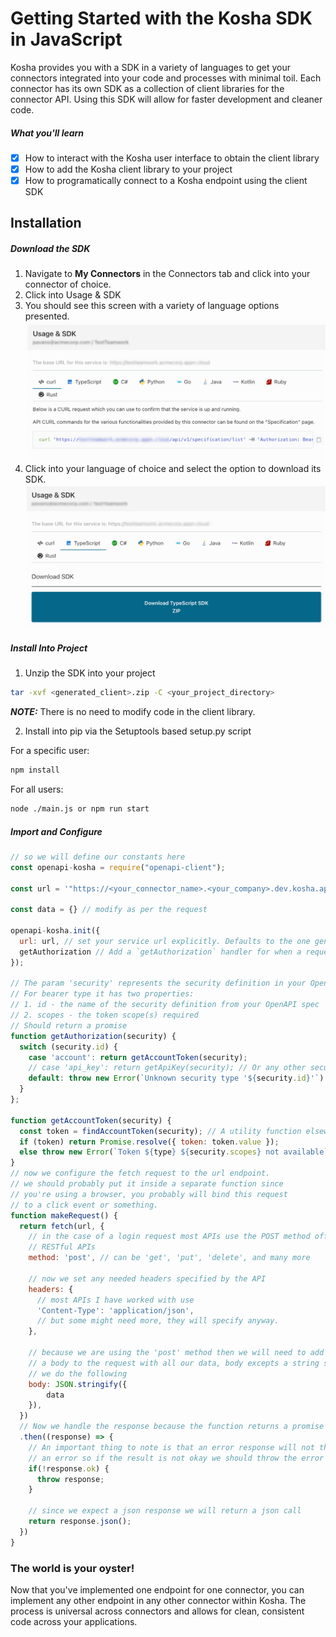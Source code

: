 # Getting Started with the Kosha SDK in JavaScript

Kosha provides you with a SDK in a variety of languages to get your connectors integrated into your code and processes with minimal toil. Each connector has its own SDK as a collection of client libraries for the connector API. Using this SDK will allow for faster development and cleaner code.  

##### What you'll learn
- [x] How to interact with the Kosha user interface to obtain the client library
- [x] How to add the Kosha client library to your project
- [x] How to programatically connect to a Kosha endpoint using the client SDK 

## Installation

##### Download the SDK
1. Navigate to **My Connectors** in the Connectors tab and click into your connector of choice.
2. Click into Usage & SDK
3. You should see this screen with a variety of language options presented. 
![image info](../images/usage_sdk.png)
4. Click into your language of choice and select the option to download its SDK.
![image info](../images/download_sdk.png)

##### Install Into Project
1. Unzip the SDK into your project 
```sh
tar -xvf <generated_client>.zip -C <your_project_directory>
```

**_NOTE:_** There is no need to modify code in the client library.

2. Install into pip via the Setuptools based setup.py script

For a specific user:
```sh
npm install
```
For all users:
```sh
node ./main.js or npm run start
```

##### Import and Configure

```javascript with go-sdk
// so we will define our constants here
const openapi-kosha = require("openapi-client");

const url = '"https://<your_connector_name>.<your_company>.dev.kosha.app/<your_endpoint_path>"';

const data = {} // modify as per the request

openapi-kosha.init({
  url: url, // set your service url explicitly. Defaults to the one generated from your OpenAPI spec
  getAuthorization // Add a `getAuthorization` handler for when a request requires auth credentials
});
 
// The param 'security' represents the security definition in your OpenAPI spec a request is requiring
// For bearer type it has two properties:
// 1. id - the name of the security definition from your OpenAPI spec
// 2. scopes - the token scope(s) required
// Should return a promise
function getAuthorization(security) {
  switch (security.id) {
    case 'account': return getAccountToken(security);
    // case 'api_key': return getApiKey(security); // Or any other securityDefinitions from your OpenAPI spec
    default: throw new Error(`Unknown security type '${security.id}'`)
  }
};

function getAccountToken(security) {
  const token = findAccountToken(security); // A utility function elsewhere in your application that returns a string containing your token – possibly from Redux or localStorage
  if (token) return Promise.resolve({ token: token.value });
  else throw new Error(`Token ${type} ${security.scopes} not available`);
}
// now we configure the fetch request to the url endpoint.
// we should probably put it inside a separate function since
// you're using a browser, you probably will bind this request
// to a click event or something.
function makeRequest() {
  return fetch(url, {
    // in the case of a login request most APIs use the POST method offered by
    // RESTful APIs
    method: 'post', // can be 'get', 'put', 'delete', and many more

    // now we set any needed headers specified by the API
    headers: {
      // most APIs I have worked with use
      'Content-Type': 'application/json',
      // but some might need more, they will specify anyway.
    },

    // because we are using the 'post' method then we will need to add
    // a body to the request with all our data, body excepts a string so
    // we do the following
    body: JSON.stringify({
        data  
    }),
  })
  // Now we handle the response because the function returns a promise
  .then((response) => {
    // An important thing to note is that an error response will not throw
    // an error so if the result is not okay we should throw the error
    if(!response.ok) {
      throw response;
    }

    // since we expect a json response we will return a json call
    return response.json();
  })
}

````

### The world is your oyster!
Now that you've implemented one endpoint for one connector, you can implement any other endpoint in any other connector within Kosha. The process is universal across connectors and allows for clean, consistent code across your applications.

